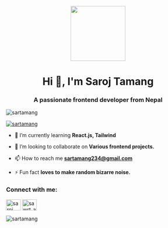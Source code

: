 <div align="center">
  <img height="150" src="https://media.giphy.com/media/M9gbBd9nbDrOTu1Mqx/giphy.gif"  />
</div>
<h1 align="center">Hi 👋, I'm Saroj Tamang</h1>
<h3 align="center">A passionate frontend developer from Nepal</h3>

<p align="left"> <img src="https://komarev.com/ghpvc/?username=sartamang&label=Profile%20views&color=0e75b6&style=flat" alt="sartamang" /> </p>

<p align="left"> <a href="https://github.com/ryo-ma/github-profile-trophy"><img src="https://github-profile-trophy.vercel.app/?username=sartamang" alt="sartamang" /></a> </p>

- 🌱 I’m currently learning **React.js, Tailwind**

- 👯 I’m looking to collaborate on **Various frontend projects.**

- 📫 How to reach me **sartamang234@gmail.com**

- ⚡ Fun fact **loves to make random bizarre noise.**

<h3 align="left">Connect with me:</h3>
<p align="left">
<a href="https://linkedin.com/in/saroj tamang" target="blank"><img align="center" src="https://raw.githubusercontent.com/rahuldkjain/github-profile-readme-generator/master/src/images/icons/Social/linked-in-alt.svg" alt="saroj tamang" height="30" width="40" /></a>
<a href="https://instagram.com/sawrt_amang234" target="blank"><img align="center" src="https://raw.githubusercontent.com/rahuldkjain/github-profile-readme-generator/master/src/images/icons/Social/instagram.svg" alt="sawrt_amang234" height="30" width="40" /></a>
</p>



<p><img align="left" src="https://github-readme-stats.vercel.app/api/top-langs?username=sartamang&show_icons=true&locale=en&layout=compact" alt="sartamang" /></p>



